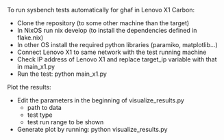 To run sysbench tests automatically for ghaf in Lenovo X1 Carbon:
- Clone the repository (to some other machine than the target)
- In NixOS run nix develop (to install the dependencies defined in flake.nix)
- In other OS install the required python libraries (paramiko, matplotlib...)
- Connect Lenovo X1 to same network with the test running machine
- Check IP address of Lenovo X1 and replace target_ip variable with that in main_x1.py
- Run the test: python main_x1.py

Plot the results:
- Edit the parameters in the beginning of visualize_results.py
  - path to data
  - test type
  - test run range to be shown
- Generate plot by running: python visualize_results.py  
